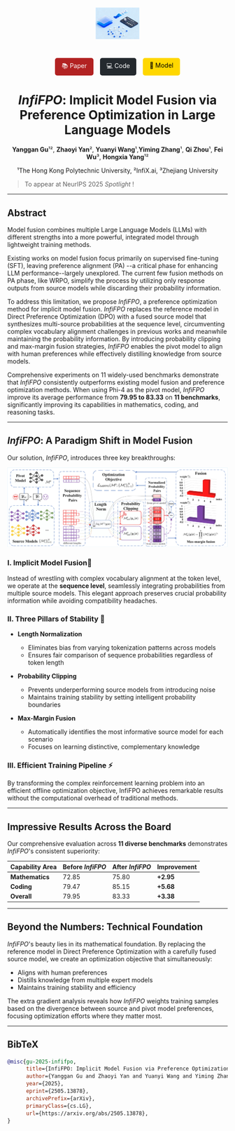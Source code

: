 <div align="center">
  <img src="assets/icon.png" style="max-width: 20%; margin: 20px 0;">
</div>
<div align="center">

<!-- 快速链接区域 -->

<div align="center" style="margin: 20px 0; display: flex; justify-content: center; gap: 15px; flex-wrap: wrap;">
  <a href="https://arxiv.org/abs/2505.13878" style="padding: 8px 15px; background-color: #B22222; color: white; border-radius: 5px; text-decoration: none;">📚 Paper</a>
  <a href="https://github.com/InfiXAI/InfiFPO" style="padding: 8px 15px; background-color: #24292e; color: white; border-radius: 5px; text-decoration: none;">💻 Code</a>
  <a href="https://huggingface.co/InfiX-ai/InfiFPO-14B" style="padding: 8px 15px; background-color: #FFD700; color: black; border-radius: 5px; text-decoration: none;">🤗 Model</a>
</div>

# *InfiFPO*: Implicit Model Fusion via Preference Optimization in Large Language Models

**Yanggan Gu**¹², **Zhaoyi Yan**², **Yuanyi Wang**¹,**Yiming Zhang**¹, **Qi Zhou**¹, **Fei Wu**³, **Hongxia Yang**¹²

¹The Hong Kong Polytechnic University, ²InfiX.ai, ³Zhejiang University

</div>

> To appear at NeurIPS 2025 *Spotlight* !

---

## Abstract

Model fusion combines multiple Large Language Models (LLMs) with different strengths into a more powerful, integrated model through lightweight training methods. 

Existing works on model fusion focus primarily on supervised fine-tuning (SFT), leaving preference alignment (PA) --a critical phase for enhancing LLM performance--largely unexplored. The current few fusion methods on PA phase, like WRPO, simplify the process by utilizing only response outputs from source models while discarding their probability information. 

To address this limitation, we propose *InfiFPO*, a preference optimization method for implicit model fusion. *InfiFPO* replaces the reference model in Direct Preference Optimization (DPO) with a fused source model that synthesizes multi-source probabilities at the sequence level, circumventing complex vocabulary alignment challenges in previous works and meanwhile maintaining the probability information. By introducing probability clipping and max-margin fusion strategies, *InfiFPO* enables the pivot model to align with human preferences while effectively distilling knowledge from source models. 

Comprehensive experiments on 11 widely-used benchmarks demonstrate that *InfiFPO* consistently outperforms existing model fusion and preference optimization methods. When using Phi-4 as the pivot model, *InfiFPO* improve its average performance from **79.95 to 83.33** on **11 benchmarks**, significantly improving its capabilities in mathematics, coding, and reasoning tasks.

---

## *InfiFPO*: A Paradigm Shift in Model Fusion

Our solution, *InfiFPO*, introduces three key breakthroughs:

![InfiFPO Overview](assets/infiFPO.jpg)

### **Ⅰ. Implicit Model Fusion**🎯

Instead of wrestling with complex vocabulary alignment at the token level, we operate at the **sequence level**, seamlessly integrating probabilities from multiple source models. This elegant approach preserves crucial probability information while avoiding compatibility headaches.

### **Ⅱ. Three Pillars of Stability** 🔧

- **Length Normalization**
  
  - Eliminates bias from varying tokenization patterns across models
  - Ensures fair comparison of sequence probabilities regardless of token length

- **Probability Clipping**
  
  - Prevents underperforming source models from introducing noise
  - Maintains training stability by setting intelligent probability boundaries

- **Max-Margin Fusion**
  
  - Automatically identifies the most informative source model for each scenario
  - Focuses on learning distinctive, complementary knowledge

### **Ⅲ. Efficient Training Pipeline** ⚡

By transforming the complex reinforcement learning problem into an efficient offline optimization objective, InfiFPO achieves remarkable results without the computational overhead of traditional methods.

---

## Impressive Results Across the Board

Our comprehensive evaluation across **11 diverse benchmarks** demonstrates *InfiFPO*'s consistent superiority:

| Capability Area | Before *InfiFPO* | After *InfiFPO* | Improvement |
| --------------- | ---------------- | --------------- | ----------- |
| **Mathematics** | 72.85            | 75.80           | **+2.95**   |
| **Coding**      | 79.47            | 85.15           | **+5.68**   |
| **Overall**     | 79.95            | 83.33           | **+3.38**   |

---

## Beyond the Numbers: Technical Foundation

*InfiFPO*'s beauty lies in its mathematical foundation. By replacing the reference model in Direct Preference Optimization with a carefully fused source model, we create an optimization objective that simultaneously:

- Aligns with human preferences
- Distills knowledge from multiple expert models
- Maintains training stability and efficiency

The extra gradient analysis reveals how *InfiFPO* weights training samples based on the divergence between source and pivot model preferences, focusing optimization efforts where they matter most.

---

## BibTeX

```bibtex
@misc{gu-2025-infifpo,
      title={InfiFPO: Implicit Model Fusion via Preference Optimization in Large Language Models}, 
      author={Yanggan Gu and Zhaoyi Yan and Yuanyi Wang and Yiming Zhang and Qi Zhou and Fei Wu and Hongxia Yang},
      year={2025},
      eprint={2505.13878},
      archivePrefix={arXiv},
      primaryClass={cs.LG},
      url={https://arxiv.org/abs/2505.13878}, 
}
```
